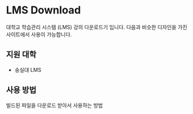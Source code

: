 # LMS Download
대학교 학습관리 시스템 (LMS) 강의 다운로드기 입니다.
다음과 비슷한 디자인을 가진 사이트에서 사용이 가능합니다.

## 지원 대학
* 숭실대 LMS

## 사용 방법
빌드된 파일을 다운로드 받아서 사용하는 방법
